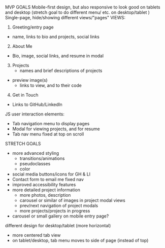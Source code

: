 MVP GOALS
Mobile-first design, but also responsive to look good on tablets and desktop (stretch goal to do different menu/ etc. on desktop/tablet )
Single-page, hide/showing different views/"pages"
VIEWS:
1) Greeting/entry page
  - name, links to bio and projects, social links
2) About Me
  - Bio, image, social links, and resume in modal
3) Projects
    - names and brief descriptions of projects
- preview image(s)
  - links to view, and to their code
4) Get in Touch
  - Links to GitHub/LinkedIn

JS user interaction elements:
- Tab navigation menu to display pages
- Modal for viewing projects, and for resume
- Tab nav menu fixed at top on scroll

STRETCH GOALS
- more advanced styling
  - transitions/animations
  - pseudoclasses
  - color 
- social media buttons/icons for GH & LI
- Contact form to email me
fixed nav
- improved accessibility features
- more detailed project information
    - more photos, description
    - carousel or similar of images in project modal views
    - prev/next navigation of project modals
    - more projects/projects in progress
- carousel or small gallery on mobile entry page?

different design for desktop/tablet
(more horizontal)
  - more centered tab view
  - on tablet/desktop, tab menu moves to side of page (instead of top)